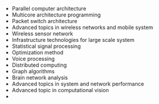 + Parallel computer architecture 
+ Multicore architecture programming 
+ Packet switch architecture 
+ Advanced topics in wireless networks and mobile system 
+ Wireless sensor network 
+ Infrastructure technologies for large scale system 
+ Statistical signal processing 
+ Optimization method 
+ Voice processing 
+ Distributed computing
+ Graph algorithms 
+ Brain network analysis 
+ Advanced topics in system and network performance 
+ Advanced topic in computational vision 
+ 